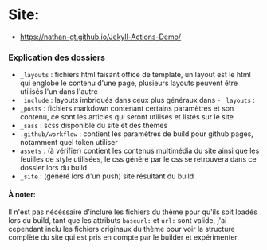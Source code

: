 # Site: 
- https://nathan-gt.github.io/Jekyll-Actions-Demo/

### Explication des dossiers
- `_layouts` : fichiers html faisant office de template, un layout est le html qui englobe le contenu d'une page, plusieurs layouts peuvent être utilisés l'un dans l'autre
- `_include` : layouts imbriqués dans ceux plus généraux dans - `_layouts` :
- `_posts` : fichiers markdown contenant certains paramètres et son contenu, ce sont les articles qui seront utilisés et listés sur le site
- `_sass` : scss disponible du site et des thèmes
- `.github/workflow` : contient les paramètres de build pour github pages, notamment quel token utiliser
- `assets` : (à vérifier) contient les contenus multimédia du site ainsi que les feuilles de style utilisées, le css généré par le css se retrouvera dans ce dossier lors du build
- `_site` : (généré lors d'un push) site résultant du build

#### À noter:
Il n'est pas nécéssaire d'inclure les fichiers du thème pour qu'ils soit loadés lors du build, tant que les attributs `baseurl:` et `url:` sont valide, j'ai cependant inclu les fichiers originaux du thème pour voir la structure complète du site qui est pris en compte par le builder et expérimenter. 
